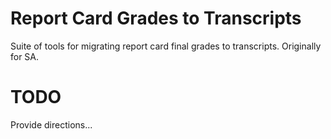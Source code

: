 Report Card Grades to Transcripts
===
Suite of tools for migrating report card final grades to transcripts. Originally for SA.

TODO
===
Provide directions...
